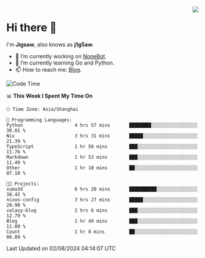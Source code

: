 <a href="#">
  <img align="right" src="https://github-readme-stats.vercel.app/api?username=j1g5awi&count_private=true&show_icons=true&title_color=80070B&text_color=B3B3B3&bg_color=212121&icon_color=80070B" />
</a>

# Hi there 👋

I'm **Jigsaw**, also knows as **j1g5aw**.

- 🔭 I’m currently working on [NoneBot](https://github.com/nonebot).
- 🌱 I’m currently learning Go and Python.
- 📫 How to reach me: [Blog](https://blog.maddestroyer.xyz/).

<!--START_SECTION:waka-->
![Code Time](http://img.shields.io/badge/Code%20Time-1%2C588%20hrs-blue)

📊 **This Week I Spent My Time On** 

```text
🕑︎ Time Zone: Asia/Shanghai

💬 Programming Languages: 
Python                   4 hrs 57 mins       ████████░░░░░░░░░░░░░░░░░   30.01 % 
Nix                      3 hrs 31 mins       █████░░░░░░░░░░░░░░░░░░░░   21.39 % 
TypeScript               1 hr 56 mins        ███░░░░░░░░░░░░░░░░░░░░░░   11.76 % 
Markdown                 1 hr 53 mins        ███░░░░░░░░░░░░░░░░░░░░░░   11.49 % 
Other                    1 hr 10 mins        ██░░░░░░░░░░░░░░░░░░░░░░░   07.10 % 

🐱‍💻 Projects: 
xuma3d                   6 hrs 20 mins       ██████████░░░░░░░░░░░░░░░   38.42 % 
nixos-config             3 hrs 27 mins       █████░░░░░░░░░░░░░░░░░░░░   20.98 % 
valaxy-blog              2 hrs 6 mins        ███░░░░░░░░░░░░░░░░░░░░░░   12.79 % 
Blog                     1 hr 49 mins        ███░░░░░░░░░░░░░░░░░░░░░░   11.09 % 
Count                    1 hr 8 mins         ██░░░░░░░░░░░░░░░░░░░░░░░   06.89 % 
```


 Last Updated on 02/08/2024 04:14:07 UTC
<!--END_SECTION:waka-->

